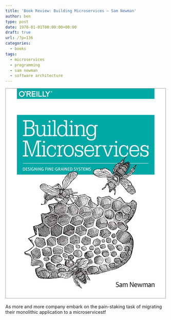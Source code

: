 ```yaml
---
title: 'Book Review: Building Microservices – Sam Newman'
author: ben
type: post
date: 1970-01-01T00:00:00+00:00
draft: true
url: /?p=136
categories:
  - books
tags:
  - microservices
  - programming
  - sam newman
  - software architecture
---
```


![Building Microservices - Sam Newman](./building-microservices.jpg)

As more and more company embark on the pain-staking task of migrating their monolithic application to a microservicestf
